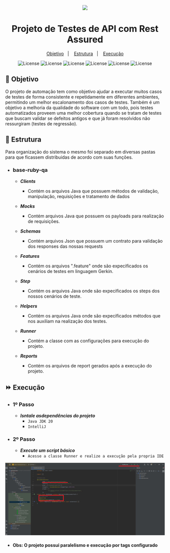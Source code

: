 <p align="center">
  <img src="https://capsule-render.vercel.app/api?type=waving&color=0ABAB5&height=260&section=header&text=API%20RestAssured&fontSize=90&animation=fadeIn&fontAlignY=38">
  <h1 align="center">Projeto de Testes de API com Rest Assured</h1>
</p> 

<p align="center">
  <a href="#-objetivo">Objetivo</a>&nbsp;&nbsp;&nbsp;|&nbsp;&nbsp;&nbsp;
  <a href="#-estrutura">Estrutura</a>&nbsp;&nbsp;&nbsp;|&nbsp;&nbsp;&nbsp;
  <a href="#-execução">Execução</a>
</p> 

<p align="center">
  <img alt="License" src="https://img.shields.io/badge/java-%23ED8B00.svg?style=for-the-badge&logo=openjdk&logoColor=white">
  <img alt="License" src="https://img.shields.io/badge/IntelliJIDEA-000000.svg?style=for-the-badge&logo=intellij-idea&logoColor=white">
  <img alt="License" src="https://img.shields.io/badge/Apache%20Maven-C71A36?style=for-the-badge&logo=Apache%20Maven&logoColor=white">
  <img alt="License" src="https://img.shields.io/badge/Cucumber-23D96C?style=for-the-badge&logo=Cucumber&logoColor=FFFFFF">
  <img alt="License" src="https://img.shields.io/badge/GitHub-100000?style=for-the-badge&logo=github&logoColor=white">
  <img alt="License" src="https://img.shields.io/badge/TestNG-C71A36?style=for-the-badge&logoColor=white">
</p>

## 🎯 Objetivo
O projeto de automação tem como objetivo ajudar a executar muitos casos de testes de forma consistente e repetidamente em diferentes ambientes, permitindo um melhor escalonamento dos casos de testes. Também é um objetivo a melhoria da qualidade do software com um todo, pois testes automatizados proveem uma melhor cobertura quando se tratam de testes que buscam validar se defeitos antigos e que já foram resolvidos não ressurgiram (testes de regressão).

## 🌌 Estrutura

Para organização do sistema o mesmo foi separado em diversas pastas para que ficassem distribuidas de acordo com suas
funções.

- ### **base-ruby-qa**
    - ***Clients***
        - Contém os arquivos Java que possuem métodos de validação, manipulação, requisições e tratamento de dados

    - ***Mocks***
        - Contém arquivos Java que possuem os payloads para realização de requisições.

    - ***Schemas***
        - Contém arquivos Json que possuem um contrato para validação dos responses das nossas requests

    - ***Features***
        - Contém os arquivos ".feature" onde são expecificados os cenários de testes em linguagem Gerkin.

    - ***Step***
        - Contém os arquivos Java onde são expecificados os steps dos nossos cenários de teste.

    - ***Helpers***
        - Contém os arquivos Java onde são expecificados métodos que nos auxiliam na realização dos testes.
     
    - ***Runner***
        - Contém a classe com as configurações para execução do projeto.
          
    - ***Reports***
        - Contém os arquivos de report gerados após a execução do projeto.

           
## ⏩ Execução
   - ### **1º Passo**
        - ***Isntale asdependências do projeto***
          - ```Java JDK 20```
          - ```IntelliJ```
          
  - ### **2º Passo**
    - ***Execute um script básico***
      - ```Acesse a classe Runner e realize a execução pela propria IDE```

![descrição da imagem](execution.jpg)

- #### **Obs: O projeto possui paralelismo e execução por tags configurado**
